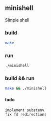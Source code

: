 
## minishell
Simple shell


### build
```sh 
make
```

### run
```sh 
./minishell
```

### build && run
```sh 
make && ./minishell
```


#### todo
```
implement substenv
fix fd redirections
```
